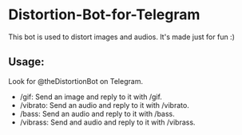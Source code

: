 # Distortion-Bot-for-Telegram

This bot is used to distort images and audios. It's made just for fun :)

## Usage:
Look for @theDistortionBot on Telegram.

* /gif: Send an image and reply to it with /gif.
* /vibrato: Send an audio and reply to it with /vibrato.
* /bass: Send an audio and reply to it with /bass.
* /vibrass: Send and audio and reply to it with /vibrass.
